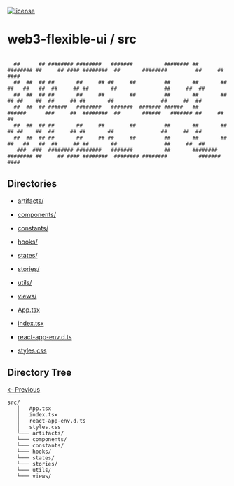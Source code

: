 
[![license](https://img.shields.io/github/license/jamesisaac/react-native-background-task.svg)](https://opensource.org/licenses/MIT)


# web3-flexible-ui / src

```

  ##      ## ######## ########   #######          ######## ##       ######## ##     ## #### ########  ##       ########         ##     ## #### 
  ##  ##  ## ##       ##     ## ##     ##         ##       ##       ##        ##   ##   ##  ##     ## ##       ##               ##     ##  ##  
  ##  ##  ## ##       ##     ##        ##         ##       ##       ##         ## ##    ##  ##     ## ##       ##               ##     ##  ##  
  ##  ##  ## ######   ########   #######  ####### ######   ##       ######      ###     ##  ########  ##       ######   ####### ##     ##  ##  
  ##  ##  ## ##       ##     ##        ##         ##       ##       ##         ## ##    ##  ##     ## ##       ##               ##     ##  ##  
  ##  ##  ## ##       ##     ## ##     ##         ##       ##       ##        ##   ##   ##  ##     ## ##       ##               ##     ##  ##  
   ###  ###  ######## ########   #######          ##       ######## ######## ##     ## #### ########  ######## ########          #######  #### 

```

## Directories
 - [artifacts/](./artifacts/) - [components/](./components/) - [constants/](./constants/) - [hooks/](./hooks/) - [states/](./states/) - [stories/](./stories/) - [utils/](./utils/) - [views/](./views/)

 - [App.tsx](./App.tsx) - [index.tsx](./index.tsx) - [react-app-env.d.ts](./react-app-env.d.ts) - [styles.css](./styles.css)
## Directory Tree
[<- Previous](https://github.com/marc-aurele-besner/web3-flexible-ui)
```
src/
   │   App.tsx
   │   index.tsx
   │   react-app-env.d.ts
   │   styles.css
   └─── artifacts/
   └─── components/
   └─── constants/
   └─── hooks/
   └─── states/
   └─── stories/
   └─── utils/
   └─── views/
```
